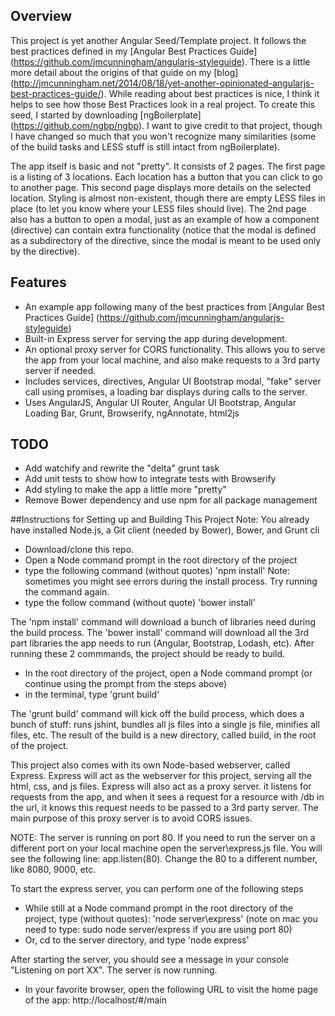 ## Overview
This project is yet another Angular Seed/Template project. It follows the best practices defined in my [Angular Best Practices Guide] (https://github.com/jmcunningham/angularjs-styleguide). There is a little more detail about the origins of that guide on my [blog] (http://jmcunningham.net/2014/08/18/yet-another-opinionated-angularjs-best-practices-guide/). While reading about best practices is nice, I think it helps to see how those Best Practices look in a real project. To create this seed, I started by downloading [ngBoilerplate] (https://github.com/ngbp/ngbp). I want to give credit to that project, though I have changed so much that you won't recognize many similarities (some of the build tasks and LESS stuff is still intact from ngBoilerplate).

The app itself is basic and not "pretty". It consists of 2 pages. The first page is a listing of 3 locations. Each location has a button that you can click to go to another page. This second page displays more details on the selected location. Styling is almost non-existent, though there are empty LESS files in place (to let you know where your LESS files should live). The 2nd page also has a button to open a modal, just as an example of how a component (directive) can contain extra functionality (notice that the modal is defined as a subdirectory of the directive, since the modal is meant to be used only by the directive).

## Features
- An example app following many of the best practices from [Angular Best Practices Guide] (https://github.com/jmcunningham/angularjs-styleguide)
- Built-in Express server for serving the app during development.
- An optional proxy server for CORS functionality. This allows you to serve the app from your local machine, and also make requests to a 3rd party server if needed.
- Includes services, directives, Angular UI Bootstrap modal, "fake" server call using promises, a loading bar displays during calls to the server.
- Uses AngularJS, Angular UI Router, Angular UI Bootstrap, Angular Loading Bar, Grunt, Browserify, ngAnnotate, html2js

## TODO
- Add watchify and rewrite the "delta" grunt task
- Add unit tests to show how to integrate tests with Browserify
- Add styling to make the app a little more "pretty"
- Remove Bower dependency and use npm for all package management

##Instructions for Setting up and Building This Project
Note: You already have installed Node.js, a Git client (needed by Bower), Bower, and Grunt cli

- Download/clone this repo.
- Open a Node command prompt in the root directory of the project
- type the following command (without quotes) 'npm install'
   Note: sometimes you might see errors during the install process. Try running the command again. 
- type the follow command (without quote) 'bower install'

The 'npm install' command will download a bunch of libraries need during the build process. The 'bower install' command
will download all the 3rd part libraries the app needs to run (Angular, Bootstrap, Lodash, etc). After running these 2 
commmands, the project should be ready to build.

- In the root directory of the project, open a Node command prompt (or continue using the prompt from the steps above)
- in the terminal, type 'grunt build'

The 'grunt build' command will kick off the build process, which does a bunch of stuff: runs jshint, bundles all js files
into a single js file, minifies all files, etc. The result of the build is a new directory, called build, in the root of 
the project. 

This project also comes with its own Node-based webserver, called Express. Express will act as the webserver for this
project, serving all the html, css, and js files. Express will also act as a proxy server. it listens for requests from 
the app, and when it sees a request for a resource with /db in the url, it knows this request needs to be passed to 
a 3rd party server. The main purpose of this proxy server is to avoid CORS issues. 

NOTE: The server is running on port 80. If you need to run the server on a different port on your local machine
open the server\express.js file. You will see the following line: app.listen(80). Change the 80 to a different number,
like 8080, 9000, etc.

To start the express server, you can perform one of the following steps

- While still at a Node command prompt in the root directory of the project, type (without quotes):
   'node server\express'  (note on mac you need to type: sudo node server/express if you are using port 80)
- Or, cd to the server directory, and type 'node express'

After starting the server, you should see a message in your console "Listening on port XX". The server is now running.

- In your favorite browser, open the following URL to visit the home page of the app:
    http://localhost/#/main
